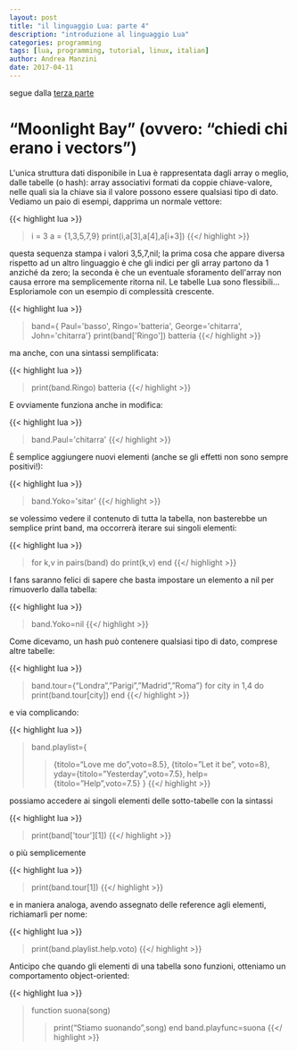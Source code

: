 ```yaml
---
layout: post
title: "il linguaggio Lua: parte 4"
description: "introduzione al linguaggio Lua"
categories: programming
tags: [lua, programming, tutorial, linux, italian]
author: Andrea Manzini
date: 2017-04-11
---
```



segue dalla [terza parte](https://ilmanzo.github.io/post/il-linguaggio-lua-03/)

# “Moonlight Bay” (ovvero: “chiedi chi erano i vectors”)


L'unica struttura dati disponibile in Lua è rappresentata dagli array o meglio, dalle tabelle (o hash): array associativi formati da coppie chiave-valore, nelle quali sia la chiave sia il valore possono essere qualsiasi tipo di dato. Vediamo un paio di esempi, dapprima un normale vettore:

{{< highlight lua >}}
> i = 3
> a = {1,3,5,7,9}
> print(i,a[3],a[4],a[i+3])
{{</ highlight >}}

questa sequenza stampa i valori 3,5,7,nil; la prima cosa che appare diversa rispetto ad un altro linguaggio è che gli indici per gli array partono da 1 anziché da zero; la seconda è che un eventuale sforamento dell'array non causa errore ma semplicemente ritorna nil.
Le tabelle Lua sono flessibili... Esploriamole con un esempio di complessità crescente.

{{< highlight lua >}}
>band={ Paul='basso', Ringo='batteria', George='chitarra', John='chitarra'}
>print(band['Ringo'])
batteria
{{</ highlight >}}

ma anche, con una sintassi semplificata:

{{< highlight lua >}}
>print(band.Ringo)
batteria
{{</ highlight >}}

E ovviamente funziona anche in modifica:

{{< highlight lua >}}
>band.Paul='chitarra'
{{</ highlight >}}

È semplice aggiungere nuovi elementi (anche se gli effetti non sono sempre positivi!):

{{< highlight lua >}}
>band.Yoko='sitar'
{{</ highlight >}}

se volessimo vedere il contenuto di tutta la tabella, non basterebbe un semplice print band, ma occorrerà iterare sui singoli elementi:

{{< highlight lua >}}
>for k,v in pairs(band) do print(k,v) end
{{</ highlight >}}

I fans saranno felici di sapere che basta impostare un elemento a nil per rimuoverlo dalla tabella:

{{< highlight lua >}}
>band.Yoko=nil
{{</ highlight >}}

Come dicevamo, un hash può contenere qualsiasi tipo di dato, comprese altre tabelle:

{{< highlight lua >}}
>band.tour={“Londra”,”Parigi”,”Madrid”,”Roma”}
>for city in 1,4 do print(band.tour[city]) end
{{</ highlight >}}

e via complicando:

{{< highlight lua >}}
>band.playlist={
>>{titolo=“Love me do”,voto=8.5},
>>{titolo=”Let it be”, voto=8},
>>yday={titolo=”Yesterday”,voto=7.5},
>>help={titolo=”Help”,voto=7.5} 
>>}
{{</ highlight >}}


possiamo accedere ai singoli elementi delle sotto-tabelle con la sintassi

{{< highlight lua >}}
>print(band['tour'][1])
{{</ highlight >}}

o più semplicemente

{{< highlight lua >}}
>print(band.tour[1])
{{</ highlight >}}

e in maniera analoga, avendo assegnato delle reference agli elementi, richiamarli per nome:

{{< highlight lua >}}
>print(band.playlist.help.voto)
{{</ highlight >}}

Anticipo che quando gli elementi di una tabella sono funzioni, otteniamo un comportamento object-oriented:

{{< highlight lua >}}
>function suona(song)
>>print(“Stiamo suonando”,song)
>>end
>band.playfunc=suona
{{</ highlight >}}



